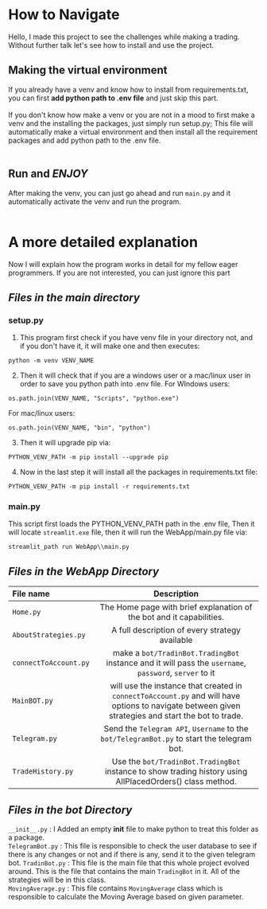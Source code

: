 # **How to Navigate**

Hello, I made this project to see the challenges while making a trading. Without further talk let's see how to install and use the project.</br>

## Making the virtual environment
If you already have a venv and know how to install from requirements.txt, you can first <b>add python path to .env file</b> and just skip this part.</br></br>
If you don't know how make a venv or you are not in a mood to first make a venv and the installing the packages, just simply run setup.py; This file will automatically make a virtual environment and then install all the requirement packages and add python path to the .env file.</br></br>

## Run and *ENJOY*
After making the venv, you can just go ahead and run `main.py` and it automatically activate the venv and run the program.</br></br>

# A more detailed explanation
Now I will explain how the program works in detail for my fellow eager programmers. If you are not interested, you can just ignore this part

## *Files in the ***main*** directory*

### setup.py
1. This program first check if you have venv file in your directory not, and if you don't have it, it will make one and then executes:
```
python -m venv VENV_NAME
```

2. Then it will check that if you are a windows user or a mac/linux user in order to save you python path into .env file.
For WIndows users:
```
os.path.join(VENV_NAME, "Scripts", "python.exe")
```
For mac/linux users:
```
os.path.join(VENV_NAME, "bin", "python")
```

3. Then it will upgrade pip via:
 ```
PYTHON_VENV_PATH -m pip install --upgrade pip
 ```
4. Now in the last step it will install all the packages in requirements.txt file:
```
PYTHON_VENV_PATH -m pip install -r requirements.txt
```

### main.py
This script first loads the PYTHON_VENV_PATH path in the .env file, Then it will locate `streamlit.exe` file, then it will run the WebApp/main.py file via:
```
streamlit_path run WebApp\\main.py
```

## *Files in the ***WebApp*** Directory*

| File name | Description |
|:-----------|:-----------:|
| `Home.py`     | The Home page with brief explanation of the bot and it capabilities.      |
| `AboutStrategies.py`     | A full description of every strategy available     |
| `connectToAccount.py`     | make a `bot/TradinBot.TradingBot` instance and it will pass the `username`, `password`, `server` to it     |
| `MainBOT.py`     | will use the instance that created in  `connectToAccount.py` and will have options to navigate between given strategies and start the bot to trade.     |
| `Telegram.py`     | Send the `Telegram API`, `Username` to the `bot/TelegramBot.py` to start the telegram bot.      |
| `TradeHistory.py`     | Use the `bot/TradinBot.TradingBot` instance to show trading history using AllPlacedOrders() class method.     |




## *Files in the ***bot*** Directory*
`__init__.py` : I Added an empty __init__ file to make python to treat this folder as a package.</br>
`TelegramBot.py` : This file is responsible to check the user database to see if there is any changes or not and if there is any, send it to the given telegram bot.
`TradinBot.py` : This file is the main file that this whole project evolved around. This is the file that contains the main `TradingBot` in it. All of the strategies will be in this class.</br>
`MovingAverage.py` : This file contains `MovingAverage` class which is responsible to calculate the Moving Average based on given parameter.</br>

